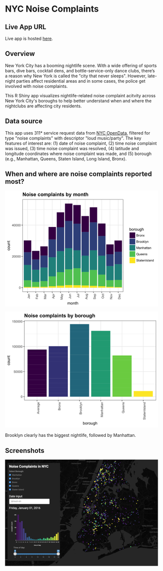 # NYC Noise Complaints 

## Live App URL

Live app is hosted [here](https://topspinj.shinyapps.io/nycnoise/).

## Overview

New York City has a booming nightlife scene. With a wide offering of sports bars, dive bars, cocktail dens, and bottle-service-only dance clubs,  there’s a reason why New York is called the "city that never sleeps". However, late-night parties affect residential areas and in some cases, the police get involved with noise complaints. 

This R Shiny app visualizes nightlife-related noise complaint acitvity across New York City's boroughs to help better understand when and where the nightclubs are affecting city residents. 


## Data source

This app uses 311* service request data from [NYC OpenData](https://data.cityofnewyork.us/), filtered for type "noise complaints" with descriptor "loud music/party". The key features of interest are: (1) date of noise complaint, (2) time noise complaint was issued, (3) time noise complaint was resolved, (4) latitude and longitude coordinates where noise complaint was made, and (5) borough (e.g., Manhattan, Queens, Staten Island, Long Island, Bronx). 

## When and where are noise complaints reported most?

![](imgs/month_plot.png)

![](imgs/borough_plot.png)

Brooklyn clearly has the biggest nightlife, followed by Manhattan.

## Screenshots

![](imgs/app_screenshot.png)